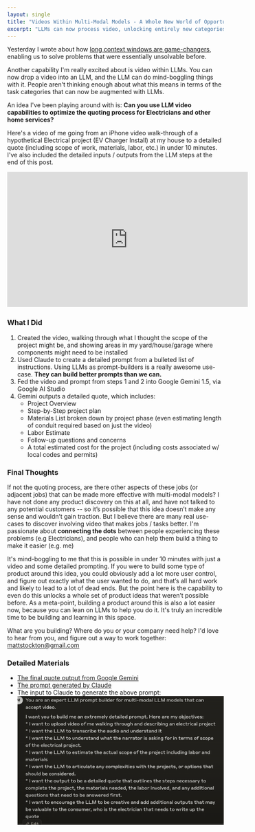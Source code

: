 ```yaml
---
layout: single
title: "Videos Within Multi-Modal Models - A Whole New World of Opportunity"
excerpt: "LLMs can now process video, unlocking entirely new categories of automation. I tested this by turning an iPhone walkthrough of an EV charger install into a detailed project quote in under 10 minutes. The potential for real-world applications is massive."
---
```


Yesterday I wrote about how [long context windows are game-changers](/2024/08/13/gemini-long-context-window.html), enabling us to solve problems that were essentially unsolvable before.

Another capability I'm really excited about is video within LLMs. You can now drop a video into an LLM, and the LLM can do mind-boggling things with it. People aren't thinking enough about what this means in terms of the task categories that can now be augmented with LLMs.

An idea I've been playing around with is: **Can you use LLM video capabilities to optimize the quoting process for Electricians and other home services?**

Here's a video of me going from an iPhone video walk-through of a hypothetical Electrical project (EV Charger Install) at my house to a detailed quote (including scope of work, materials, labor, etc.) in under 10 minutes. I've also included the detailed inputs / outputs from the LLM steps at the end of this post.

<iframe width="560" height="315" src="https://www.youtube.com/embed/YXKjT5kGyyk?si=J2nCYCmlgpoFGUmq" title="YouTube video player" frameborder="0" allow="accelerometer; autoplay; clipboard-write; encrypted-media; gyroscope; picture-in-picture; web-share" referrerpolicy="strict-origin-when-cross-origin" allowfullscreen></iframe>

### What I Did

1. Created the video, walking through what I thought the scope of the project might be, and showing areas in my yard/house/garage where components might need to be installed
2. Used Claude to create a detailed prompt from a bulleted list of instructions. Using LLMs as prompt-builders is a really awesome use-case. **They can build better prompts than we can.**
3. Fed the video and prompt from steps 1 and 2 into Google Gemini 1.5, via Google AI Studio
4. Gemini outputs a detailed quote, which includes:
    - Project Overview
    - Step-by-Step project plan
    - Materials List broken down by project phase (even estimating length of conduit required based on just the video)
    - Labor Estimate
    - Follow-up questions and concerns
    - A total estimated cost for the project (including costs associated w/ local codes and permits)

### Final Thoughts

If not the quoting process, are there other aspects of these jobs (or adjacent jobs) that can be made more effective with multi-modal models? I have not done any product discovery on this at all, and have not talked to any potential customers -- so it’s possible that this idea doesn’t make any sense and wouldn’t gain traction. But I believe there are many real use-cases to discover involving video that makes jobs / tasks better. I'm passionate about **connecting the dots** between people experiencing these problems (e.g Electricians), and people who can help them build a thing to make it easier (e.g. me)

It's mind-boggling to me that this is possible in under 10 minutes with just a video and some detailed prompting. If you were to build some type of product around this idea, you could obviously add a lot more user control, and figure out exactly what the user wanted to do, and that’s all hard work and likely to lead to a lot of dead ends. But the point here is the capability to even do this unlocks a whole set of product ideas that weren’t possible before. As a meta-point, building a product around this is also a lot easier now, because you can lean on LLMs to help you do it. It's truly an incredible time to be building and learning in this space.

What are you building? Where do you or your company need help? I'd love to hear from you, and figure out a way to work together: mattstockton@gmail.com

### Detailed Materials

- [The final quote output from Google Gemini](/docs/assets/pdfs/ev_charger_quote.pdf)
- [The prompt generated by Claude](https://claude.site/artifacts/31ed6488-ace6-4b81-9d04-2de9ef5eae58)
- The input to Claude to generate the above prompt:
    <img src="/docs/assets/images/electrical-quote/1.png" width="500px" height="300px"/>





